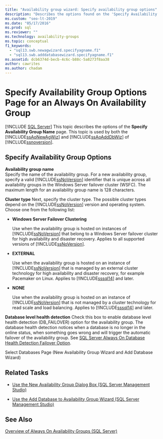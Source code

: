 ```yaml
---
title: "Availability group wizard: Specify availability group options"
description: "Describes the options found on the 'Specify Availability Group Name' page of the Availability Group Wizard within SQL Server Management Studio."
ms.custom: "seo-lt-2019"
ms.date: "05/17/2016"
ms.prod: sql
ms.reviewer: ""
ms.technology: availability-groups
ms.topic: conceptual
f1_keywords: 
  - "sql13.swb.newagwizard.specifyagname.f1"
  - "sql13.swb.adddatabasewizard.specifyagname.f1"
ms.assetid: dcb6374d-becb-4c6c-b88c-5a8273f8aa38
author: cawrites
ms.author: chadam
---
```

# Specify Availability Group Options Page for an Always On Availability Group
[!INCLUDE [SQL Server](../../../includes/applies-to-version/sqlserver.md)]
  This topic describes the options of the **Specify Availability Group Name** page. This topic is used by both the [!INCLUDE[ssAoNewAgWiz](../../../includes/ssaonewagwiz-md.md)] and [!INCLUDE[ssAoAddDbWiz](../../../includes/ssaoadddbwiz-md.md)] of [!INCLUDE[ssnoversion](../../../includes/ssnoversion-md.md)].  
  
##  <a name="PageOptions"></a> Specify Availability Group Options  
 **Availability group name**  
 Specify the name of the availability group. For a new availability group, specify a valid [!INCLUDE[ssNoVersion](../../../includes/ssnoversion-md.md)] identifier that is unique across all availability groups in the Windows Server failover cluster (WSFC). The maximum length for an availability group name is 128 characters.  

 **Cluster type** 
 Next, specify the cluster type. The possible cluster types depend on the [!INCLUDE[ssNoVersion](../../../includes/ssnoversion-md.md)] version and operating system. Choose one from the following list:

   * **Windows Server Failover Clustering**
   
      Use when the availability group is hosted on instances of [!INCLUDE[ssNoVersion](../../../includes/ssnoversion-md.md)] that belong to a Windows Server failover cluster for high availability and disaster recovery. Applies to all supported versions of [!INCLUDE[ssNoVersion](../../../includes/ssnoversion-md.md)]. 

   * **EXTERNAL**
      
      Use when the availability group is hosted on an instance of [!INCLUDE[ssNoVersion](../../../includes/ssnoversion-md.md)] that is managed by an external cluster technology for high availability and disaster recovery, for example Pacemaker on Linux. Applies to [!INCLUDE[sssql14](../../../includes/sssql17-md.md)] and later.

   * **NONE**
      
      Use when the availability group is hosted on an instance of [!INCLUDE[ssNoVersion](../../../includes/ssnoversion-md.md)] that is not managed by a cluster technology for read scale and load balancing. Applies to [!INCLUDE[sssql14](../../../includes/sssql17-md.md)] and later. 
 
   **Database level health detection**
   Check this box to enable database level health detection (DB_FAILOVER) option for the availability group. The database health detection notices when a database is no longer in the online status, when something goes wrong and will trigger the automatic failover of the availability group. See 
   [SQL Server Always On Database Health Detection Failover Option](sql-server-always-on-database-health-detection-failover-option.md).


Select Databases Page (New Availability Group Wizard and Add Database Wizard)  
  
##  <a name="LaunchWiz"></a> Related Tasks  
  
-   [Use the New Availability Group Dialog Box &#40;SQL Server Management Studio&#41;](../../../database-engine/availability-groups/windows/use-the-new-availability-group-dialog-box-sql-server-management-studio.md)  
  
-   [Use the Add Database to Availability Group Wizard &#40;SQL Server Management Studio&#41;](../../../database-engine/availability-groups/windows/availability-group-add-database-to-group-wizard.md)  
  
## See Also  
 [Overview of Always On Availability Groups &#40;SQL Server&#41;](../../../database-engine/availability-groups/windows/overview-of-always-on-availability-groups-sql-server.md)  
  
